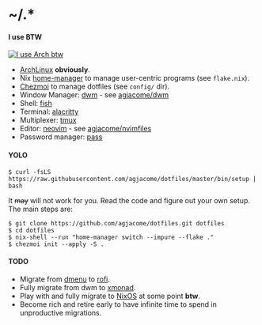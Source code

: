 # ~/.*

#### I use BTW

[![I use Arch btw](https://i.kym-cdn.com/photos/images/original/002/243/369/466.png)](https://knowyourmeme.com/memes/btw-i-use-arch)

- [ArchLinux](https://archlinux.org) **obviously**.
- Nix [home-manager](https://nix-community.github.io/home-manager/) to manage
  user-centric programs (see `flake.nix`).
- [Chezmoi](https://www.chezmoi.io) to manage dotfiles (see `config/` dir).
- Window Manager: [dwm](https://dwm.suckless.org) - see
  [agjacome/dwm](https://github.com/agjacome/dwm)
- Shell: [fish](https://fishshell.com)
- Terminal: [alacritty](https://alacritty.org)
- Multiplexer: [tmux](https://github.com/tmux/tmux/wiki)
- Editor: [neovim](https://neovim.io) - see
  [agjacome/nvimfiles](https://github.com/agjacome/nvimfiles)
- Password manager: [pass](https://www.passwordstore.org)


#### YOLO

```
$ curl -fsLS https://raw.githubusercontent.com/agjacome/dotfiles/master/bin/setup | bash
```

It ~~may~~ will not work for you. Read the code and figure out your own setup.
The main steps are:

```
$ git clone https://github.com/agjacome/dotfiles.git dotfiles
$ cd dotfiles
$ nix-shell --run "home-manager switch --impure --flake ."
$ chezmoi init --apply -S .
```

#### TODO

- Migrate from [dmenu](https://github.com/agjacome/dmenu) to
  [rofi](https://davatorium.github.io/rofi/).
- Fully migrate from dwm to [xmonad](https://xmonad.org).
- Play with and fully migrate to [NixOS](https://nixos.org) at some point **btw**.
- Become rich and retire early to have infinite time to spend in unproductive
  migrations.

